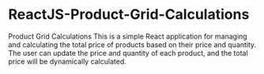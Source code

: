 # ReactJS-Product-Grid-Calculations
Product Grid Calculations This is a simple React application for managing and calculating the total price of products based on their price and quantity. The user can update the price and quantity of each product, and the total price will be dynamically calculated.
